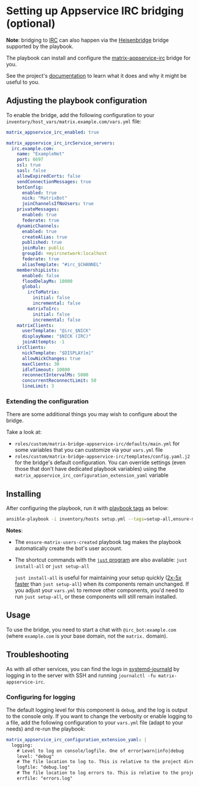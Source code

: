 # Setting up Appservice IRC bridging (optional)

**Note**: bridging to [IRC](https://en.wikipedia.org/wiki/Internet_Relay_Chat) can also happen via the [Heisenbridge](configuring-playbook-bridge-heisenbridge.md) bridge supported by the playbook.

The playbook can install and configure the [matrix-appservice-irc](https://github.com/matrix-org/matrix-appservice-irc) bridge for you.

See the project's [documentation](https://github.com/matrix-org/matrix-appservice-irc/blob/master/HOWTO.md) to learn what it does and why it might be useful to you.

## Adjusting the playbook configuration

To enable the bridge, add the following configuration to your `inventory/host_vars/matrix.example.com/vars.yml` file:

```yaml
matrix_appservice_irc_enabled: true

matrix_appservice_irc_ircService_servers:
  irc.example.com:
    name: "ExampleNet"
    port: 6697
    ssl: true
    sasl: false
    allowExpiredCerts: false
    sendConnectionMessages: true
    botConfig:
      enabled: true
      nick: "MatrixBot"
      joinChannelsIfNoUsers: true
    privateMessages:
      enabled: true
      federate: true
    dynamicChannels:
      enabled: true
      createAlias: true
      published: true
      joinRule: public
      groupId: +myircnetwork:localhost
      federate: true
      aliasTemplate: "#irc_$CHANNEL"
    membershipLists:
      enabled: false
      floodDelayMs: 10000
      global:
        ircToMatrix:
          initial: false
          incremental: false
        matrixToIrc:
          initial: false
          incremental: false
    matrixClients:
      userTemplate: "@irc_$NICK"
      displayName: "$NICK (IRC)"
      joinAttempts: -1
    ircClients:
      nickTemplate: "$DISPLAY[m]"
      allowNickChanges: true
      maxClients: 30
      idleTimeout: 10800
      reconnectIntervalMs: 5000
      concurrentReconnectLimit: 50
      lineLimit: 3
```

### Extending the configuration

There are some additional things you may wish to configure about the bridge.

Take a look at:

- `roles/custom/matrix-bridge-appservice-irc/defaults/main.yml` for some variables that you can customize via your `vars.yml` file
- `roles/custom/matrix-bridge-appservice-irc/templates/config.yaml.j2` for the bridge's default configuration. You can override settings (even those that don't have dedicated playbook variables) using the `matrix_appservice_irc_configuration_extension_yaml` variable

## Installing

After configuring the playbook, run it with [playbook tags](playbook-tags.md) as below:

<!-- NOTE: let this conservative command run (instead of install-all) to make it clear that failure of the command means something is clearly broken. -->
```sh
ansible-playbook -i inventory/hosts setup.yml --tags=setup-all,ensure-matrix-users-created,start
```

**Notes**:

- The `ensure-matrix-users-created` playbook tag makes the playbook automatically create the bot's user account.

- The shortcut commands with the [`just` program](just.md) are also available: `just install-all` or `just setup-all`

  `just install-all` is useful for maintaining your setup quickly ([2x-5x faster](../CHANGELOG.md#2x-5x-performance-improvements-in-playbook-runtime) than `just setup-all`) when its components remain unchanged. If you adjust your `vars.yml` to remove other components, you'd need to run `just setup-all`, or these components will still remain installed.

## Usage

To use the bridge, you need to start a chat with `@irc_bot:example.com` (where `example.com` is your base domain, not the `matrix.` domain).

## Troubleshooting

As with all other services, you can find the logs in [systemd-journald](https://www.freedesktop.org/software/systemd/man/systemd-journald.service.html) by logging in to the server with SSH and running `journalctl -fu matrix-appservice-irc`.

### Configuring for logging

The default logging level for this component is `debug`, and the log is output to the console only. If you want to change the verbosity or enable logging to a file, add the following configuration to your `vars.yml` file (adapt to your needs) and re-run the playbook:

```yaml
matrix_appservice_irc_configuration_extension_yaml: |
  logging:
    # Level to log on console/logfile. One of error|warn|info|debug
    level: "debug"
    # The file location to log to. This is relative to the project directory.
    logfile: "debug.log"
    # The file location to log errors to. This is relative to the project directory.
    errfile: "errors.log"
```
